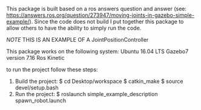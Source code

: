 This package is built based on a ros answers question and answer (see: https://answers.ros.org/question/273947/moving-joints-in-gazebo-simple-example/). Since the code
does not build I put together this package to allow others to have the ability 
to simply run the code. 

*NOTE* THIS IS AN EXAMPLE OF A JointPositionController

This package works on the following system:
Ubuntu 16.04 LTS
Gazebo7 version 7.16
Ros Kinetic

to run the project follow these steps:
1) Build the project: 
       $ cd Desktop/workspace
       $ catkin_make
       $ source devel/setup.bash
2) Run the project:
       $ roslaunch simple_example_description spawn_robot.launch

